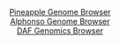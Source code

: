 <div id="Pineapple_Genome_Browser" align="center">
  <a href="https://igv.org/app/?sessionURL=blob:zZJra9swFIb_i6BlA8fX2I4NYTi9hqS3NJc2pRjZlh0xWVIlxU4T8t.rlY19WaH5sDHQB.lwpPO.r54daJCQmFEQA9d0fNNxgAHkirX3sOYEXcMaSRCXkEhkAIFKJBDNEYh3oIRSwdlkrG.ulOIytiyseKeGtGKm9ExYwy2jsJVmzmrrhBECMyagYkJaAwEbZuGq6bQog5yberZn.lYBFbQg4StGJbM4olXa6vfSX6W0QpTVKK3XROF3AanWozUWZgm_JYv7JM.RlCP0Oiz6yWiYzL2z2fIiOFnObi4Xs2BxfI8rCtVaoH6EjtyB9zCou0QWw.vlw6jy6oKX51es6B55p8dnG44Fkn0ndHpeaIe9UEeDaYE2_5NrvfCBzk_vFoMMthfRZRWMb7IblJPp5bLJ2rvhB773BiAsX2sSQL4SYezYhmcHhu8GnR9bp2fYdqTTEQyD.OnZAErA_Ltuf9oB9co1L0Cil_U7OgZgokACxJ3ItkMnily_G3btKHL2xg6sBfl70Z7PJlFou4nrBmmJidIwF6mkXJqQUrPJS7PaHpjlbbMlt0N_VI82YljKx9Px5FFuM388Tf6YZU_716Pfv08b_Yyif0LdZ4SYKjsUtU27mfMJOwumC7dxuBbsPiYv86tyXn0Yz2HRlEzUUOl.XdHHn7Q1UGBIlS40WOIME6xeFzpF1oLYcT0NLcgZYZpCIKrsi23YhuPbX3_D6e2f928-">Pineapple Genome Browser</a>
</div>
<div id="Alphonso_Genome_Browser" align="center">
  <a href="https://igv.org/app/?sessionURL=blob:zZJda9swFIb_i6BlA8eW7dqODWVkWZqUpJ.p6zalGEWWHTFZciXF.SL_fWrZ2M0KzcXGQBfS4UjnfV89O9ASqajgIAGe7Qa26wILqIVYTVHdMHKJaqJAUiKmiAUkKYkkHBOQ7ECJlEbp7cTcXGjdqMRxqG46NeKVsJVvoxptBUcrZWNRO33BGJoLibSQyvkqUSscWrWdFZmjprHNbN8OnAJp5CDWLARXwmkIr_KVeS__VcorwkVN8nrJNH0TkBs9RmNhl.hLL5v2MCZKjcnmvDjtjc979_4gnQ3D_iy9GmVpmB1PacWRXkpy2sqBxlgceWcR3YgRuxvq6z72SN1uU3zkfzserBsqiTp1I7frRzAKYxMN5QVZ_0.uzaIHOg_jIJ5k0cPj5iacVtPZGl1O6sHD_YvJIn3H.d4CTOClYQHghYwSF1o.DK3ACzuvW7drQfiajxQUJE_PFtAS4e.m_WkH9KYxxABFXpZv8FhAyIJIkHRiCCM3jr3gJDqBcezurR1YSvb3wj1Lb.MIej3PC_OSMm1wLnLFG2Ujzu0Wl3a1PTDNm4tpfJEWw1E_PisffXd08ZCtF8G4rMW7FJnRbx9ojH5E0T_h7iNCbD0_FDZWNuPLwWrC7u_a5VyeyzqbXb1008Xw5k_xRNCYPSyaUsgaadNvKub4k7YWSYq4NoWWKjqnjOpNZlIUK5C4nm.gBVgwYSgEspp_gha03AB._g2nv3_e_wA-">Alphonso Genome Browser</a>
</div>


<div id="DAF_Genomics_Browser" align="center">
  <a href="https://igv.org/app/?sessionURL=blob:tZFra9swFIb_i6D95Jtkx64NYXhb2mRe1pLUy2gpQbGPY1FbciR5aRby3ye8jsFGGYMOJCFxLu.r8xzRV5CKCY4SRBw8cjBGFlK12C9p2zXwibagUFLRRoGFJFQggReAkiOqqNI0X3w0lbXWnUpct6SVvQUuWlYoR_kO7Wwlel2DSbWJQ1v6TXC6V04hWpOsqUubrhZcCZcWBShle24HfLveU3P8jK2HlrBu.0azQXVtTBhjpVNR45bxEp7.YuQ_KJvF3qSrZTrUZ3CYleM0m6Wf_Ul.dxW.u8uvp6s8XJ0v2ZZT3UsYX4dZDl8gCzi7ubr9MBUzX8rb3eSGzc789.eTp45JUGMc4Qs_8sLYRycLNaLoDQJU1BInOLAicmGRILCfr_4oNDOQgqHk_sFCWtLi0aTfH5E.dAYUUrDrB2YWErIEiRI79rwIxzEZBVHgxTE.WUfUy.aVSV7mizjySEpI6Gxoa_Qr1gzjM0J_Bl8L42.dzf5XTJsIbw7kjLz1SLTTvO3SOZ_OF5eZN989vgDKQi9.rBKypdqEfjyfsdDG6LXA9S8u_unh9B0-">DAF Genomics Browser</a>
</div>
